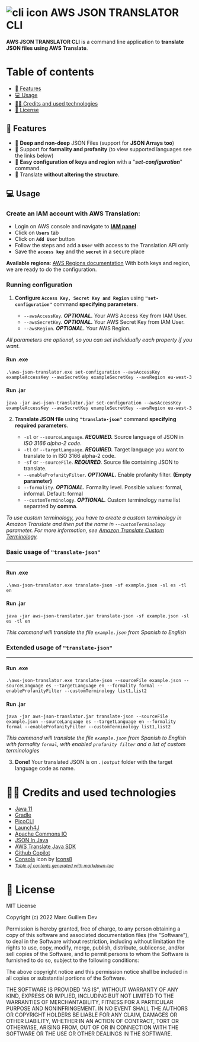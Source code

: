 
# ![cli icon](https://marcguillem.dev/img/cli.png) AWS JSON TRANSLATOR CLI
**AWS JSON TRANSLATOR CLI** is a command line application to **translate JSON files using AWS Translate**.

# Table of contents
- [🔧 Features](#-features)
- [💻 Usage](#-usage)
- [👩‍💻 Credits and used technologies](#-credits-and-used-technologies)
- [💼 License](#-license)

## 🔧 Features
- 📄 **Deep and non-deep** JSON Files (support for **JSON Arrays too**)
- 👔 Support for **formality and profanity** (to view supported languages see the links below)
- 🔑 **Easy configuration of keys and region**  with a "_**set-configuration**_" command.
- 📃 Translate **without altering the structure**.

## 💻 Usage
### Create an IAM account with AWS Translation:

- Login on AWS console and navigate to [**IAM panel**](https://console.aws.amazon.com/iam/home)
- Click on **`Users`** tab
- Click on **`Add User`** button
- Follow the steps and add a **`User`** with access to the Translation API only
- Save the **`access key`** and the **`secret`** in a secure place

**Available regions**: [AWS Regions documentation](https://docs.aws.amazon.com/directoryservice/latest/admin-guide/regions.html)
With both keys and region, we are ready to do the configuration.

### Running configuration

1. **Configure `Access Key, Secret Key and Region`** using **`"set-configuration"`** command **specifying parameters**.

    - `--awsAccessKey`.  **_OPTIONAL_.** Your AWS Access Key from IAM User.
    - `--awsSecretKey`.  **_OPTIONAL_.** Your AWS Secret Key from IAM User.
    - `--awsRegion`.  **_OPTIONAL_.** Your AWS Region.

_All parameters are optional, so you can set individually each property if you want._

#### Run .exe
 ```properties
.\aws-json-translator.exe set-configuration --awsAccessKey exampleAccessKey --awsSecretKey exampleSecretKey --awsRegion eu-west-3
```

#### Run .jar
 ```properties
java -jar aws-json-translator.jar set-configuration --awsAccessKey exampleAccessKey --awsSecretKey exampleSecretKey --awsRegion eu-west-3
```

2. **Translate JSON file** using **`"translate-json"`** command **specifying required parameters**.

    - `-sl` or `--sourceLanguage`.  **_REQUIRED._** Source language of JSON in _ISO 3166 alpha-2 code_.
    - `-tl` or `--targetLanguage`. **_REQUIRED._** Target language you want to translate to in ISO 3166 alpha-2 code.
    - `-sf` or `--sourceFile`.  **_REQUIRED._** Source file containing JSON to translate.
    - `--enableProfanityFilter`. **_OPTIONAL._** Enable profanity filter. **(Empty parameter)**
    - `--formality`. **_OPTIONAL._** Formality level. Possible values: formal, informal. Default: formal
    - `--customTerminology`. **_OPTIONAL._** Custom terminology name list separated by **comma**.

_To use custom terminology, you have to create a custom terminology in Amazon Translate and then put the name in `--customTerminology` parameter. For more information, see [Amazon Translate Custom Terminology](https://eu-west-3.console.aws.amazon.com/translate/home?region=eu-west-3#terminology)._

### Basic usage of `"translate-json"`

---
#### Run .exe
 ```properties
.\aws-json-translator.exe translate-json -sf example.json -sl es -tl en
```

#### Run .jar
 ```properties
java -jar aws-json-translator.jar translate-json -sf example.json -sl es -tl en
```

_This command will translate the file `example.json` from Spanish to English_

### Extended usage of `"translate-json"`

---
#### Run .exe
 ```properties
.\aws-json-translator.exe translate-json --sourceFile example.json --sourceLanguage es --targetLanguage en --formality formal --enableProfanityFilter --customTerminology list1,list2
```

#### Run .jar
 ```properties
java -jar aws-json-translator.jar translate-json --sourceFile example.json --sourceLanguage es --targetLanguage en --formality formal --enableProfanityFilter --customTerminology list1,list2
```

_This command will translate the file `example.json` from Spanish to English with formality `formal`, with enabled `profanity filter` and a list of custom terminologies_

3. **Done!** Your translated JSON is on _`.\output`_ folder with the target language code as name.

# 👩‍💻 Credits and used technologies
- [Java 11](https://www.oracle.com/es/java/technologies/javase/jdk11-archive-downloads.html)
- [Gradle](https://gradle.org/)
- [PicoCLI](https://mvnrepository.com/artifact/info.picocli/picocli)
- [Launch4J](http://launch4j.sourceforge.net/)
- [Apache Commons IO](https://mvnrepository.com/artifact/commons-io/commons-io)
- [JSON In Java](https://mvnrepository.com/artifact/org.json/json)
- [AWS Translate Java SDK](https://mvnrepository.com/artifact/com.amazonaws/aws-java-sdk-translate)
- [Github Copilot](https://copilot.github.com/)
-  <a target="_blank" href="https://icons8.com/icon/19292/consola">Consola</a> icon by <a target="_blank" href="https://icons8.com">Icons8</a>
- <small><i><a href='http://ecotrust-canada.github.io/markdown-toc/'>Table of contents generated with markdown-toc</a></i></small>


# 💼 License
MIT License

Copyright (c) 2022 Marc Guillem Dev

Permission is hereby granted, free of charge, to any person obtaining a copy
of this software and associated documentation files (the "Software"), to deal
in the Software without restriction, including without limitation the rights
to use, copy, modify, merge, publish, distribute, sublicense, and/or sell
copies of the Software, and to permit persons to whom the Software is
furnished to do so, subject to the following conditions:

The above copyright notice and this permission notice shall be included in all
copies or substantial portions of the Software.

THE SOFTWARE IS PROVIDED "AS IS", WITHOUT WARRANTY OF ANY KIND, EXPRESS OR
IMPLIED, INCLUDING BUT NOT LIMITED TO THE WARRANTIES OF MERCHANTABILITY,
FITNESS FOR A PARTICULAR PURPOSE AND NONINFRINGEMENT. IN NO EVENT SHALL THE
AUTHORS OR COPYRIGHT HOLDERS BE LIABLE FOR ANY CLAIM, DAMAGES OR OTHER
LIABILITY, WHETHER IN AN ACTION OF CONTRACT, TORT OR OTHERWISE, ARISING FROM,
OUT OF OR IN CONNECTION WITH THE SOFTWARE OR THE USE OR OTHER DEALINGS IN THE
SOFTWARE.